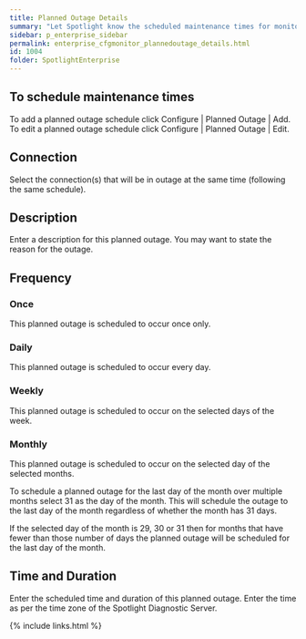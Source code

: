 ```yaml
---
title: Planned Outage Details
summary: "Let Spotlight know the scheduled maintenance times for monitored connections. Spotlight will treat the monitored connections as unavailable at the scheduled times, so will not raise alarms or collect data during the outage period."
sidebar: p_enterprise_sidebar
permalink: enterprise_cfgmonitor_plannedoutage_details.html
id: 1004
folder: SpotlightEnterprise
---
```



## To schedule maintenance times

To add a planned outage schedule click Configure \| Planned Outage \| Add.
To edit a planned outage schedule click Configure \| Planned Outage \| Edit.


## Connection

Select the connection(s) that will be in outage at the same time (following the same schedule).

## Description

Enter a description for this planned outage. You may want to state the reason for the outage.

## Frequency

### Once

This planned outage is scheduled to occur once only.

### Daily

This planned outage is scheduled to occur every day.

### Weekly

This planned outage is scheduled to occur on the selected days of the week.

### Monthly

This planned outage is scheduled to occur on the selected day of the selected months.

To schedule a planned outage for the last day of the month over multiple months select 31 as the day of the month. This will schedule the outage to the last day of the month regardless of whether the month has 31 days.

If the selected day of the month is 29, 30 or 31 then for months that have fewer than those number of days the planned outage will be scheduled for the last day of the month.


## Time and Duration

Enter the scheduled time and duration of this planned outage.
Enter the time as per the time zone of the Spotlight Diagnostic Server.

 {% include links.html %}
